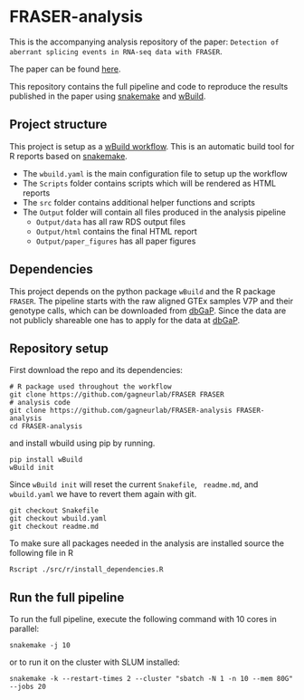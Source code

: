 # FRASER-analysis

This is the accompanying analysis repository of the paper: `Detection of aberrant splicing events in RNA-seq data with FRASER`.

The paper can be found [here](https://www.biorxiv.org/content/10.1101/2019.12.18.866830v1).

This repository contains the full pipeline and code to reproduce the results published in the paper using [snakemake](https://snakemake.readthedocs.io/en/stable/) and [wBuild](https://github.com/gagneurlab/wBuild). 

## Project structure

This project is setup as a [wBuild workflow](https://github.com/gagneurlab/wBuild). This is an automatic build tool for R reports based on [snakemake](https://snakemake.readthedocs.io/en/stable/).

* The `wbuild.yaml` is the main configuration file to setup up the workflow
* The `Scripts` folder contains scripts which will be rendered as HTML reports
* The `src` folder contains additional helper functions and scripts
* The `Output` folder will contain all files produced in the analysis pipeline
    * `Output/data` has all raw RDS output files
    * `Output/html` contains the final HTML report
    * `Output/paper_figures` has all paper figures

## Dependencies

This project depends on the python package `wBuild` and the R package `FRASER`.
The pipeline starts with the raw aligned GTEx samples V7P and their genotype calls, which can be downloaded from [dbGaP](https://www.ncbi.nlm.nih.gov/projects/gap/cgi-bin/study.cgi?study_id=phs000424.v7.p2). Since the data are not publicly shareable one has to apply for the data at [dbGaP]( https://www.ncbi.nlm.nih.gov/projects/gap/cgi-bin/study.cgi?study_id=phs000424.v6.p1). 

## Repository setup

First download the repo and its dependencies:

```
# R package used throughout the workflow
git clone https://github.com/gagneurlab/FRASER FRASER
# analysis code
git clone https://github.com/gagneurlab/FRASER-analysis FRASER-analysis
cd FRASER-analysis
```

and install wbuild using pip by running.

```
pip install wBuild
wBuild init
```

Since `wBuild init` will reset the current `Snakefile`, ` readme.md`, and `wbuild.yaml` we have to revert them again with git.

```
git checkout Snakefile
git checkout wbuild.yaml
git checkout readme.md
```

To make sure all packages needed in the analysis are installed source the following file in R

```
Rscript ./src/r/install_dependencies.R
```

## Run the full pipeline

To run the full pipeline, execute the following command with 10 cores in parallel:

```
snakemake -j 10
```

or to run it on the cluster with SLUM installed: 

```
snakemake -k --restart-times 2 --cluster "sbatch -N 1 -n 10 --mem 80G" --jobs 20
```
